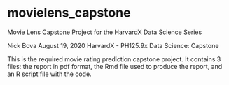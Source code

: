 # movielens_capstone
Movie Lens Capstone Project for the HarvardX Data Science Series

Nick Bova
August 19, 2020
HarvardX - PH125.9x Data Science: Capstone

This is the required movie rating prediction capstone project. It contains 3 files: the report in pdf format, the Rmd file used to produce the report, and an R script file with the code.